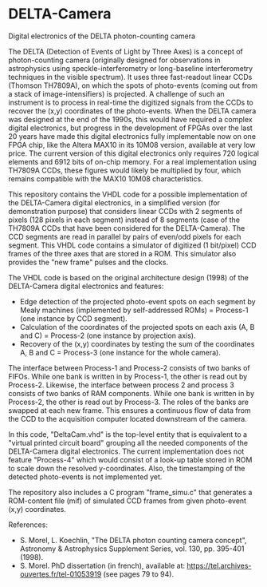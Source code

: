 # DELTA-Camera
Digital electronics of the DELTA photon-counting camera

The DELTA (Detection of Events of Light by Three Axes) is a concept of photon-counting camera (originally designed for observations in astrophysics using speckle-interferometry or long-baseline interferometry techniques in the visible spectrum). It uses three fast-readout linear CCDs (Thomson TH7809A), on which the spots of photo-events (coming out from a stack of image-intensifiers) is projected. A challenge of such an instrument is to process in real-time the digitized signals from the CCDs to recover the (x,y) coordinates of the photo-events. When the DELTA camera was designed at the end of the 1990s, this would have required a complex digital electronics, but progress in the development of FPGAs over the last 20 years have made this digital electronics fully implementable now on one FPGA chip, like the Altera MAX10 in its 10M08 version, available at very low price. The current version of this digital electronics only requires 720 logical elements and 6912 bits of on-chip memory. For a real implementation using TH7809A CCDs, these figures would likely be multiplied by four, which remains compatible with the MAX10 10M08 characteristics.

This repository contains the VHDL code for a possible implementation of the DELTA-Camera digital electronics, in a simplified version (for demonstration purpose) that considers linear CCDs with 2 segments of pixels (128 pixels in each segment) instead of 8 segments (case of the TH7809A CCDs that have been considered for the DELTA-Camera). The CCD segments are read in parallel by pairs of even/odd pixels for each segment. This VHDL code contains a simulator of digitized (1 bit/pixel) CCD frames of the three axes that are stored in a ROM. This simulator also provides the "new frame" pulses and the clocks.

The VHDL code is based on the original architecture design (1998) of the DELTA-Camera digital electronics and features:
* Edge detection of the projected photo-event spots on each segment by Mealy machines (implemented by self-addressed ROMs) = Process-1 (one instance by CCD segment).
* Calculation of the coordinates of the projected spots on each axis (A, B and C) = Process-2 (one instance by projection axis).
* Recovery of the (x,y) coordinates by testing the sum of the coordinates A, B and C = Process-3 (one instance for the whole camera).

The interface between Process-1 and Process-2 consists of two banks of FIFOs. While one bank is written in by Process-1, the other is read out by Process-2. Likewise, the interface between process 2 and process 3 consists of two banks of RAM components. While one bank is written in by Process-2, the other is read out by Process-3. The roles of the banks are swapped at each new frame. This ensures a continuous flow of data from the CCD to the acquisition computer located downstream of the camera.

In this code, "DeltaCam.vhd" is the top-level entity that is equivalent to a "virtual printed circuit board" grouping all the needed components of the DELTA-Camera digital electronics. The current implementation does not feature "Process-4" which would consist of a look-up table stored in ROM to scale down the resolved y-coordinates. Also, the timestamping of the detected photo-events is not implemented yet.

The repository also includes a C program "frame_simu.c" that generates a ROM-content file (mif) of simulated CCD frames from given photo-event (x,y) coordinates.

References:
* S. Morel, L. Koechlin, "The DELTA photon counting camera concept", Astronomy & Astrophysics Supplement Series, vol. 130, pp. 395-401 (1998). 
* S. Morel. PhD dissertation (in french), available at: https://tel.archives-ouvertes.fr/tel-01053919 (see pages 79 to 94).

